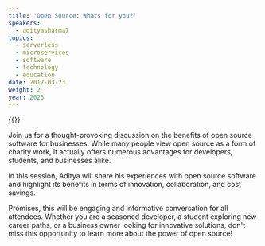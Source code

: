 ```yaml
---
title: 'Open Source: Whats for you?'
speakers:
  - adityasharma7
topics:
  - serverless
  - microservices
  - software
  - technology
  - education
date: 2017-03-23
weight: 2
year: 2023
---
```


{{<youtube F3BMfcblHLY>}}

Join us for a thought-provoking discussion on the benefits of open source software for businesses. While many people view open source as a form of charity work, it actually offers numerous advantages for developers, students, and businesses alike. 

In this session, Aditya will share his experiences with open source software and highlight its benefits in terms of innovation, collaboration, and cost savings. 

Promises, this will be engaging and informative conversation for all attendees. Whether you are a seasoned developer, a student exploring new career paths, or a business owner looking for innovative solutions, don't miss this opportunity to learn more about the power of open source!
